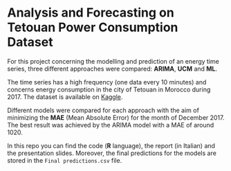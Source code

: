 # Analysis and Forecasting on Tetouan Power Consumption Dataset

For this project concerning the modelling and prediction of an energy time series, three different approaches were compared: **ARIMA**, **UCM** and **ML**. 

The time series has a high frequency (one data every 10 minutes) and concerns energy consumption in the city of Tetouan in Morocco during 2017. The dataset is available on [Kaggle](https://www.kaggle.com/datasets/satyaprakashshukl/power-consumption-of-tetouan-city-data-set).

Different models were compared for each approach with the aim of minimizing the **MAE** (Mean Absolute Error) for the month of December 2017. The best result was achieved by the ARIMA model with a MAE of around 1020. 

In this repo you can find the code (**R** language), the report (in Italian) and the presentation slides. Moreover, the final predictions for the models are stored in the `Final predictions.csv` file.
